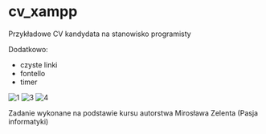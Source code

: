 # cv_xampp
Przykładowe CV kandydata na stanowisko programisty

  Dodatkowo:
- czyste linki 
- fontello
- timer

![1](https://github.com/nataliawalk/cv_xampp/assets/144123296/697a04bf-f055-41fd-98c6-688dc7b4615b)
![3](https://github.com/nataliawalk/cv_xampp/assets/144123296/8510bd25-5f4c-472f-a0d2-6e2b72d7390e)
![4](https://github.com/nataliawalk/cv_xampp/assets/144123296/e50d63cb-6cc8-4a2d-805e-8b2abbf1f70b)

Zadanie wykonane na podstawie kursu autorstwa Mirosława Zelenta (Pasja informatyki)
